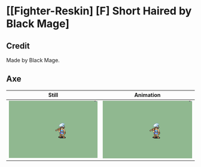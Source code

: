 # [\[Fighter-Reskin\] \[F\] Short Haired by Black Mage]

## Credit

Made by Black Mage.
	
## Axe

| Still | Animation |
| :---: | :-------: |
| ![Axe still](./Axe_000.png) | ![Axe animation](./Axe.gif) |
